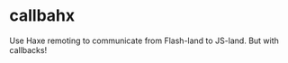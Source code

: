 callbahx
========

Use Haxe remoting to communicate from Flash-land to JS-land. But with callbacks!
